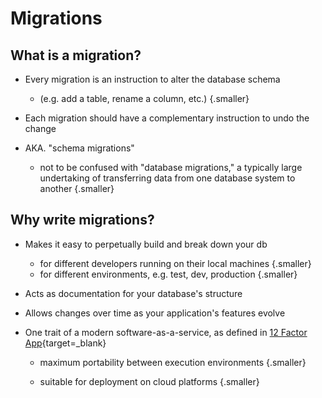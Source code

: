 # Migrations

<div class="smaller">
  <div class="row">
    <div class="cell-3">

## What is a migration?

* Every migration is an instruction to alter the database schema 
  * (e.g. add a table, rename a column, etc.) {.smaller}

* Each migration should have a complementary instruction to undo the change 

* AKA. "schema migrations"
  * not to be confused with "database migrations," a typically large undertaking of transferring data from one database system to another {.smaller}

    </div>
    <div class="cell-3">
      <div class="fragment" data-index="1">

## Why write migrations?

* Makes it easy to perpetually build and break down your db
  * for different developers running on their local machines {.smaller}
  * for different environments, e.g. test, dev, production {.smaller}

* Acts as documentation for your database's structure

* Allows changes over time as your application's features evolve

* One trait of a modern software-as-a-service, as defined in [12 Factor App](https://12factor.net/){target=_blank}
  * maximum portability between execution environments {.smaller}
  * suitable for deployment on cloud platforms {.smaller}

      </div>
    </div>
  </div>
</div>